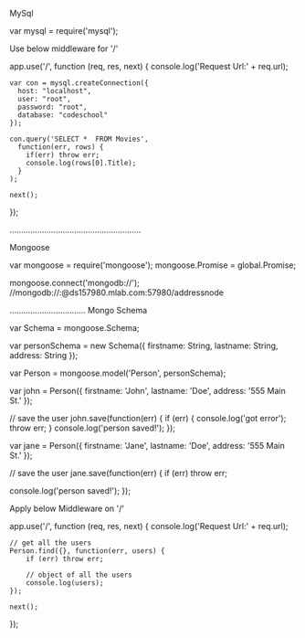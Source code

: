 


MySql 

var mysql = require('mysql');

Use below middleware for '/' 

app.use('/', function (req, res, next) {
    console.log('Request Url:' + req.url);

    var con = mysql.createConnection({
      host: "localhost",
      user: "root",
      password: "root",
      database: "codeschool"
    });

    con.query('SELECT *  FROM Movies',
      function(err, rows) {
        if(err) throw err;
        console.log(rows[0].Title);
      }
    );

    next();
});


.........................................................

Mongoose 


var mongoose = require('mongoose');
mongoose.Promise = global.Promise;

mongoose.connect('mongodb://');
//mongodb://<dbuser>:<dbpassword>@ds157980.mlab.com:57980/addressnode

.................................
Mongo Schema 

var Schema = mongoose.Schema;

var personSchema = new Schema({
	firstname: String,
	lastname: String,
	address: String
});

var Person = mongoose.model('Person', personSchema);

var john = Person({
  firstname: 'John',
  lastname: 'Doe',
  address: '555 Main St.'
});

// save the user
john.save(function(err) {
  if (err) {
		console.log('got error');
		throw err;
	}
  console.log('person saved!');
});

var jane = Person({
  firstname: 'Jane',
  lastname: 'Doe',
  address: '555 Main St.'
});

// save the user
jane.save(function(err) {
  if (err) throw err;

  console.log('person saved!');
});

Apply below Middleware on '/'

app.use('/', function (req, res, next) {
	console.log('Request Url:' + req.url);
	
	// get all the users
	Person.find({}, function(err, users) {
		if (err) throw err;
		
		// object of all the users
		console.log(users);
	});
	
	next();
});














